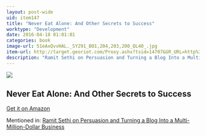 ```yaml
---
layout: post-wide
uid: item147
title: "Never Eat Alone: And Other Secrets to Success"
worktype: "Development"
date: 2016-04-18 01:01:01
categories: book
image-url: 51eAxQvvHAL._SY291_BO1,204,203,200_QL40_.jpg
item-url: http://target.georiot.com/Proxy.ashx?tsid=14707&GR_URL=http%3A%2F%2Fwww.amazon.com%2FNever-Eat-Alone-Secrets-Relationship%2Fdp%2F0385512058%2F
description: "Ramit Sethi on Persuasion and Turning a Blog Into a Multi-Million-Dollar Business"
---
```

<a href="http://target.georiot.com/Proxy.ashx?tsid=14707&GR_URL=http%3A%2F%2Fwww.amazon.com%2FNever-Eat-Alone-Secrets-Relationship%2Fdp%2F0385512058%2F" target="blank"><img src="../../../../img/thumbs/51eAxQvvHAL._SY291_BO1,204,203,200_QL40_.jpg" class="prod-img"></a>
<h2>Never Eat Alone: And Other Secrets to Success</h2>
<p><a href="http://target.georiot.com/Proxy.ashx?tsid=14707&GR_URL=http%3A%2F%2Fwww.amazon.com%2FNever-Eat-Alone-Secrets-Relationship%2Fdp%2F0385512058%2F" target="blank">Get it on Amazon</a><p>
<p>Mentioned in: <a href="http://fourhourworkweek.com/2014/10/09/ramit-sethi-on-persuasion-and-turning-a-blog-into-a-multi-million-dollar-business/comment-page-3/" target="blank">Ramit Sethi on Persuasion and Turning a Blog Into a Multi-Million-Dollar Business</a></p>
